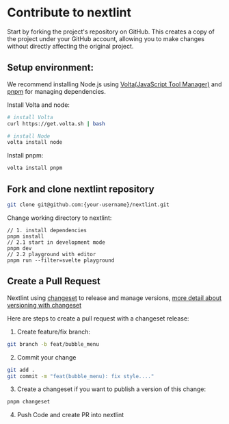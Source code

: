 # Contribute to nextlint

Start by forking the project's repository on GitHub.
This creates a copy of the project under your GitHub account, allowing you to make changes without directly affecting the original project.

## Setup environment:

We recommend installing Node.js using [Volta(JavaScript Tool Manager)](https://volta.sh/) and [pnpm](https://pnpm.io/) for managing dependencies.

Install Volta and node:

```sh
# install Volta
curl https://get.volta.sh | bash

# install Node
volta install node

```

Install pnpm:

```
volta install pnpm

```

## Fork and clone nextlint repository

```sh
git clone git@github.com:{your-username}/nextlint.git
```

Change working directory to nextlint:

```
// 1. install dependencies
pnpm install
// 2.1 start in development mode
pnpm dev
// 2.2 playground with editor
pnpm run --filter=svelte playground

```

## Create a Pull Request

Nextlint using [changeset](https://github.com/changesets/changesets) to release and manage versions, [more detail about versioning with changeset](https://github.com/changesets/changesets/blob/main/docs/adding-a-changeset.md)

Here are steps to create a pull request with a changeset release:

1. Create feature/fix branch:

```sh
git branch -b feat/bubble_menu
```

2. Commit your change

```sh
git add .
git commit -m "feat(bubble_menu): fix style...."
```

3. Create a changeset if you want to publish a version of this change:

```sh
pnpm changeset
```

4. Push Code and create PR into nextlint
